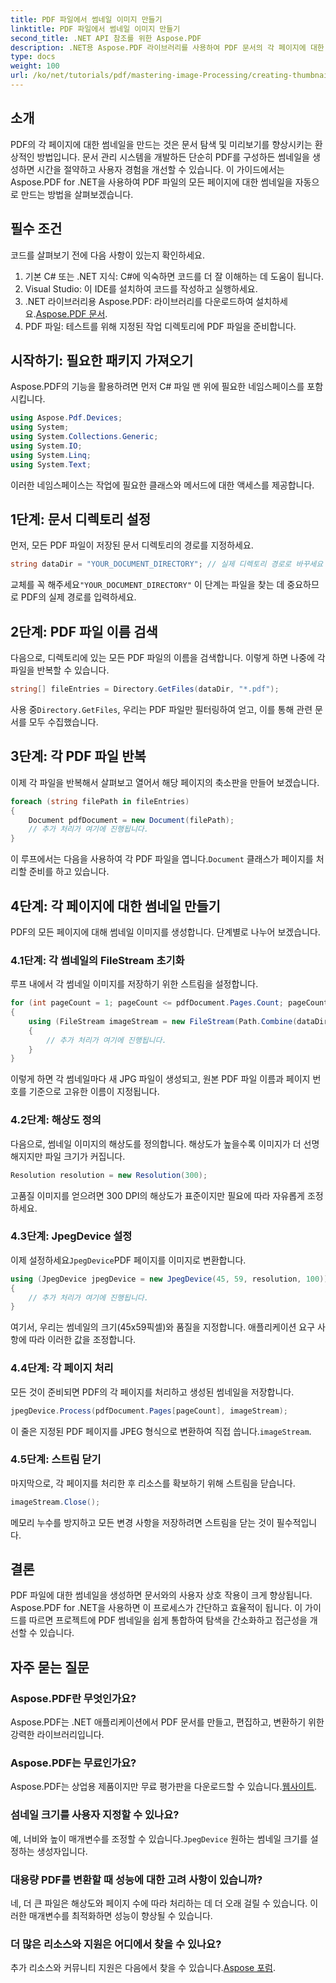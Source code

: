 ```yaml
---
title: PDF 파일에서 썸네일 이미지 만들기
linktitle: PDF 파일에서 썸네일 이미지 만들기
second_title: .NET API 참조를 위한 Aspose.PDF
description: .NET용 Aspose.PDF 라이브러리를 사용하여 PDF 문서의 각 페이지에 대한 썸네일을 효율적으로 만드는 방법을 알아보세요. 이 포괄적인 가이드는 설정에서 코드 구현까지 모든 것을 다룹니다.
type: docs
weight: 100
url: /ko/net/tutorials/pdf/mastering-image-Processing/creating-thumbnail-images/
---
```

## 소개

PDF의 각 페이지에 대한 썸네일을 만드는 것은 문서 탐색 및 미리보기를 향상시키는 환상적인 방법입니다. 문서 관리 시스템을 개발하든 단순히 PDF를 구성하든 썸네일을 생성하면 시간을 절약하고 사용자 경험을 개선할 수 있습니다. 이 가이드에서는 Aspose.PDF for .NET을 사용하여 PDF 파일의 모든 페이지에 대한 썸네일을 자동으로 만드는 방법을 살펴보겠습니다.

## 필수 조건

코드를 살펴보기 전에 다음 사항이 있는지 확인하세요.

1. 기본 C# 또는 .NET 지식: C#에 익숙하면 코드를 더 잘 이해하는 데 도움이 됩니다.
2. Visual Studio: 이 IDE를 설치하여 코드를 작성하고 실행하세요.
3.  .NET 라이브러리용 Aspose.PDF: 라이브러리를 다운로드하여 설치하세요.[Aspose.PDF 문서](https://reference.aspose.com/pdf/net/).
4. PDF 파일: 테스트를 위해 지정된 작업 디렉토리에 PDF 파일을 준비합니다.

## 시작하기: 필요한 패키지 가져오기

Aspose.PDF의 기능을 활용하려면 먼저 C# 파일 맨 위에 필요한 네임스페이스를 포함시킵니다.

```csharp
using Aspose.Pdf.Devices;
using System;
using System.Collections.Generic;
using System.IO;
using System.Linq;
using System.Text;
```

이러한 네임스페이스는 작업에 필요한 클래스와 메서드에 대한 액세스를 제공합니다.

## 1단계: 문서 디렉토리 설정

먼저, 모든 PDF 파일이 저장된 문서 디렉토리의 경로를 지정하세요.

```csharp
string dataDir = "YOUR_DOCUMENT_DIRECTORY"; // 실제 디렉토리 경로로 바꾸세요
```

 교체를 꼭 해주세요`"YOUR_DOCUMENT_DIRECTORY"` 이 단계는 파일을 찾는 데 중요하므로 PDF의 실제 경로를 입력하세요.

## 2단계: PDF 파일 이름 검색

다음으로, 디렉토리에 있는 모든 PDF 파일의 이름을 검색합니다. 이렇게 하면 나중에 각 파일을 반복할 수 있습니다.

```csharp
string[] fileEntries = Directory.GetFiles(dataDir, "*.pdf");
```

 사용 중`Directory.GetFiles`, 우리는 PDF 파일만 필터링하여 얻고, 이를 통해 관련 문서를 모두 수집했습니다.

## 3단계: 각 PDF 파일 반복

이제 각 파일을 반복해서 살펴보고 열어서 해당 페이지의 축소판을 만들어 보겠습니다.

```csharp
foreach (string filePath in fileEntries)
{
    Document pdfDocument = new Document(filePath);
    // 추가 처리가 여기에 진행됩니다.
}
```

 이 루프에서는 다음을 사용하여 각 PDF 파일을 엽니다.`Document` 클래스가 페이지를 처리할 준비를 하고 있습니다.

## 4단계: 각 페이지에 대한 썸네일 만들기

PDF의 모든 페이지에 대해 썸네일 이미지를 생성합니다. 단계별로 나누어 보겠습니다.

### 4.1단계: 각 썸네일의 FileStream 초기화

루프 내에서 각 썸네일 이미지를 저장하기 위한 스트림을 설정합니다.

```csharp
for (int pageCount = 1; pageCount <= pdfDocument.Pages.Count; pageCount++)
{
    using (FileStream imageStream = new FileStream(Path.Combine(dataDir, $"Thumbnails_{Path.GetFileNameWithoutExtension(filePath)}_{pageCount}.jpg"), FileMode.Create))
    {
        // 추가 처리가 여기에 진행됩니다.
    }
}
```

이렇게 하면 각 썸네일마다 새 JPG 파일이 생성되고, 원본 PDF 파일 이름과 페이지 번호를 기준으로 고유한 이름이 지정됩니다.

### 4.2단계: 해상도 정의

다음으로, 썸네일 이미지의 해상도를 정의합니다. 해상도가 높을수록 이미지가 더 선명해지지만 파일 크기가 커집니다.

```csharp
Resolution resolution = new Resolution(300);
```

고품질 이미지를 얻으려면 300 DPI의 해상도가 표준이지만 필요에 따라 자유롭게 조정하세요.

### 4.3단계: JpegDevice 설정

 이제 설정하세요`JpegDevice`PDF 페이지를 이미지로 변환합니다.

```csharp
using (JpegDevice jpegDevice = new JpegDevice(45, 59, resolution, 100))
{
    // 추가 처리가 여기에 진행됩니다.
}
```

여기서, 우리는 썸네일의 크기(45x59픽셀)와 품질을 지정합니다. 애플리케이션 요구 사항에 따라 이러한 값을 조정합니다.

### 4.4단계: 각 페이지 처리

모든 것이 준비되면 PDF의 각 페이지를 처리하고 생성된 썸네일을 저장합니다.

```csharp
jpegDevice.Process(pdfDocument.Pages[pageCount], imageStream);
```

이 줄은 지정된 PDF 페이지를 JPEG 형식으로 변환하여 직접 씁니다.`imageStream`.

### 4.5단계: 스트림 닫기

마지막으로, 각 페이지를 처리한 후 리소스를 확보하기 위해 스트림을 닫습니다.

```csharp
imageStream.Close();
```

메모리 누수를 방지하고 모든 변경 사항을 저장하려면 스트림을 닫는 것이 필수적입니다.

## 결론

PDF 파일에 대한 썸네일을 생성하면 문서와의 사용자 상호 작용이 크게 향상됩니다. Aspose.PDF for .NET을 사용하면 이 프로세스가 간단하고 효율적이 됩니다. 이 가이드를 따르면 프로젝트에 PDF 썸네일을 쉽게 통합하여 탐색을 간소화하고 접근성을 개선할 수 있습니다.

## 자주 묻는 질문

### Aspose.PDF란 무엇인가요?  
Aspose.PDF는 .NET 애플리케이션에서 PDF 문서를 만들고, 편집하고, 변환하기 위한 강력한 라이브러리입니다.

### Aspose.PDF는 무료인가요?  
 Aspose.PDF는 상업용 제품이지만 무료 평가판을 다운로드할 수 있습니다.[웹사이트](https://releases.aspose.com/).

### 섬네일 크기를 사용자 지정할 수 있나요?  
 예, 너비와 높이 매개변수를 조정할 수 있습니다.`JpegDevice` 원하는 썸네일 크기를 설정하는 생성자입니다.

### 대용량 PDF를 변환할 때 성능에 대한 고려 사항이 있습니까?  
네, 더 큰 파일은 해상도와 페이지 수에 따라 처리하는 데 더 오래 걸릴 수 있습니다. 이러한 매개변수를 최적화하면 성능이 향상될 수 있습니다.

### 더 많은 리소스와 지원은 어디에서 찾을 수 있나요?  
 추가 리소스와 커뮤니티 지원은 다음에서 찾을 수 있습니다.[Aspose 포럼](https://forum.aspose.com/c/pdf/10).
